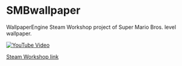# SMBwallpaper
WallpaperEngine Steam Workshop project of Super Mario Bros. level wallpaper.

[![YouTube Video](https://img.youtube.com/vi/IYpVLRazd8w/0.jpg)](https://www.youtube.com/watch?v=IYpVLRazd8w)

[Steam Workshop link](https://steamcommunity.com/sharedfiles/filedetails/?id=864616268)
